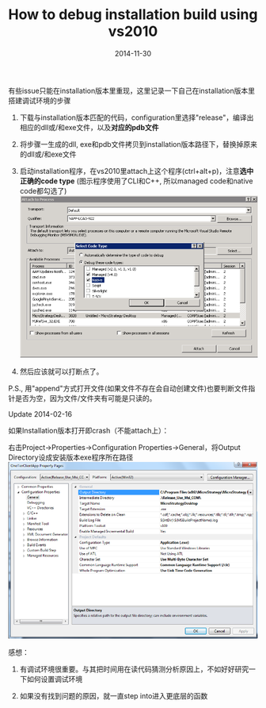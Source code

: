 ﻿---
layout:	post
title:	"How to debug installation build using vs2010"
date:	2014-11-30
---
有些issue只能在installation版本里重现，这里记录一下自己在installation版本里搭建调试环境的步骤

1. 下载与installation版本匹配的代码，configuration里选择"release"，编译出相应的dll或/和exe文件，以及**对应的pdb文件**

2. 将步骤一生成的dll, exe和pdb文件拷贝到installation版本路径下，替换掉原来的dll或/和exe文件

3. 启动installation程序，在vs2010里attach上这个程序(ctrl+alt+p)，注意**选中正确的code type** (图示程序使用了CLI和C++, 所以managed code和native code都勾选了)
![](/img/vs_attach.png)

4. 然后应该就可以打断点了。

P.S., 用"append"方式打开文件(如果文件不存在会自动创建文件)也要判断文件指针是否为空，因为文件/文件夹有可能是只读的。

Update 2014-02-16

如果Installation版本打开即crash（不能attach上）：

右击Project->Properties->Configuration Properties->General，将Output Directory设成安装版本exe程序所在路径
![](/img/vs_Output_Directory.png)

感想：

1. 有调试环境很重要。与其把时间用在读代码猜测分析原因上，不如好好研究一下如何设置调试环境

2. 如果没有找到问题的原因，就一直step into进入更底层的函数



